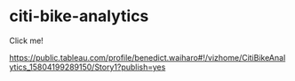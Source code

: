 # citi-bike-analytics

Click me!

https://public.tableau.com/profile/benedict.waiharo#!/vizhome/CitiBikeAnalytics_15804199289150/Story1?publish=yes
